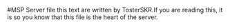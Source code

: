 #MSP Server file this text are written by TosterSKR.If you are reading this, it is so you know that this file is the heart of the server.

